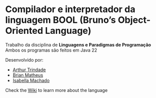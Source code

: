 # Compilador e interpretador da linguagem BOOL (Bruno’s Object-Oriented Language)

Trabalho da disciplina de **Linguagens e Paradigmas de Programação**<br>
Ambos os programas são feitos em Java 22

Desenvolvido por:
- [Arthur Trindade](https://github.com/ArthurTrindade)
- [Brian Matheus](https://github.com/BrianMath)
- [Isabella Machado](https://github.com/isadoutor)

Check the [Wiki](https://github.com/ArthurTrindade/bool-lang/wiki) to learn more about the language
